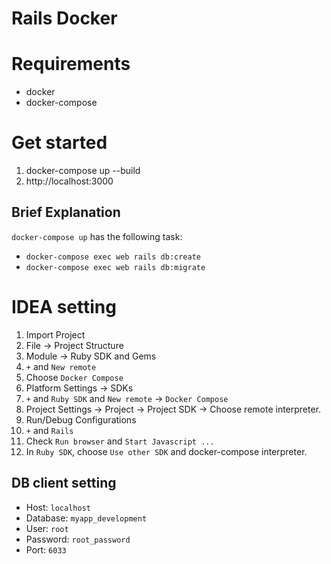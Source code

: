 # Rails Docker

# Requirements
- docker
- docker-compose

# Get started
1. docker-compose up --build
1. http://localhost:3000

## Brief Explanation
`docker-compose up` has the following task:
- `docker-compose exec web rails db:create`
- `docker-compose exec web rails db:migrate`

# IDEA setting
1. Import Project
1. File -> Project Structure
1. Module -> Ruby SDK and Gems
1. `+` and `New remote`
1. Choose `Docker Compose`
1. Platform Settings -> SDKs
1. `+` and `Ruby SDK` and `New remote` -> `Docker Compose`
1. Project Settings -> Project -> Project SDK -> Choose remote interpreter.
1. Run/Debug Configurations
1. `+` and `Rails`
1. Check `Run browser` and `Start Javascript ...`
1. In `Ruby SDK`, choose `Use other SDK` and docker-compose interpreter.

## DB client setting
- Host: `localhost`
- Database: `myapp_development`
- User: `root`
- Password: `root_password`
- Port: `6033`
